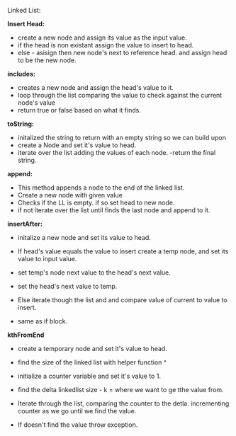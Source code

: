 Linked List:

**Insert Head:**
- create a new node and assign its value as the input value.
- if the head is non existant assign the value to insert to head.
- else - asisign then new node's next to reference head. and assign head to be the new node.

**includes:**
- creates a new node and assign the head's value to it.
- loop through the list comparing the value to check against the current node's value
- return true or false based on what it finds.

**toString:**
- initalized the string to return with an empty string so we can build upon
- create a Node and set it's value to head.
- iterate over the list adding the values of each node.
-return the final string.

**append:**
- This method appends a node to the end of the linked list.
- Create a new node with given value
- Checks if the LL is empty. if so set head to new node.
- if not iterate over the list until finds the last node and append to it.

**insertAfter:**
- initalize a new node and set its value to head.
- If head's value equals the value to insert create a temp node, and set its value to input value.
- set temp's node next value to the head's next value.
- set the head's next value to temp.

- Else iterate though the list and and compare value of current to value to insert.
- same as if block.

**kthFromEnd**
- create a temporary node and set it's value to head.
- find the size of the linked list with helper function ^
- initialize a counter variable and set it's value to 1.
- find the delta  linkedlist size - k = where we want to ge tthe value from.

- Iterate through the list, comparing the counter to the detla.  incrementing counter as we go until we find the value.

- If doesn't find the value throw exception.
